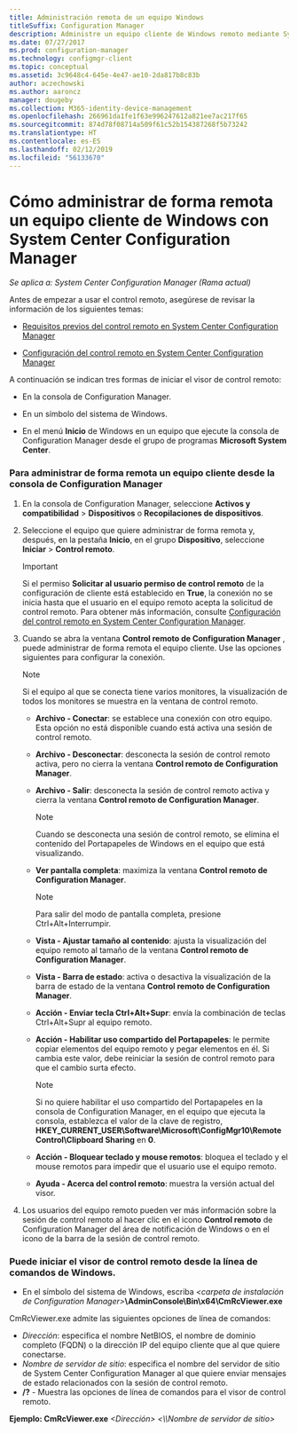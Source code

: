```yaml
---
title: Administración remota de un equipo Windows
titleSuffix: Configuration Manager
description: Administre un equipo cliente de Windows remoto mediante System Center Configuration Manager.
ms.date: 07/27/2017
ms.prod: configuration-manager
ms.technology: configmgr-client
ms.topic: conceptual
ms.assetid: 3c9648c4-645e-4e47-ae10-2da817b8c83b
author: aczechowski
ms.author: aaroncz
manager: dougeby
ms.collection: M365-identity-device-management
ms.openlocfilehash: 266961da1fe1f63e996247612a821ee7ac217f65
ms.sourcegitcommit: 874d78f08714a509f61c52b154387268f5b73242
ms.translationtype: HT
ms.contentlocale: es-ES
ms.lasthandoff: 02/12/2019
ms.locfileid: "56133670"
---
```

# <a name="how-to-remotely-administer-a-windows-client-computer-by-using-system-center-configuration-manager"></a>Cómo administrar de forma remota un equipo cliente de Windows con System Center Configuration Manager

*Se aplica a: System Center Configuration Manager (Rama actual)*

Antes de empezar a usar el control remoto, asegúrese de revisar la información de los siguientes temas:  

-   [Requisitos previos del control remoto en System Center Configuration Manager](../../../../core/clients/manage/remote-control/prerequisites-for-remote-control.md)  

-   [Configuración del control remoto en System Center Configuration Manager](../../../../core/clients/manage/remote-control/configuring-remote-control.md)  

A continuación se indican tres formas de iniciar el visor de control remoto:  

-   En la consola de Configuration Manager.  

-   En un símbolo del sistema de Windows.  

-   En el menú **Inicio** de Windows en un equipo que ejecute la consola de Configuration Manager desde el grupo de programas **Microsoft System Center**.  

### <a name="to-remotely-administer-a-client-computer-from-the-configuration-manager-console"></a>Para administrar de forma remota un equipo cliente desde la consola de Configuration Manager  

1.  En la consola de Configuration Manager, seleccione **Activos y compatibilidad** > **Dispositivos** o **Recopilaciones de dispositivos**.  

3.  Seleccione el equipo que quiere administrar de forma remota y, después, en la pestaña **Inicio**, en el grupo **Dispositivo**, seleccione **Iniciar** > **Control remoto**.  

    > [!IMPORTANT]  
    >  Si el permiso **Solicitar al usuario permiso de control remoto** de la configuración de cliente está establecido en **True**, la conexión no se inicia hasta que el usuario en el equipo remoto acepta la solicitud de control remoto. Para obtener más información, consulte [Configuración del control remoto en System Center Configuration Manager](../../../../core/clients/manage/remote-control/configuring-remote-control.md).  

4.  Cuando se abra la ventana **Control remoto de Configuration Manager** , puede administrar de forma remota el equipo cliente. Use las opciones siguientes para configurar la conexión.  

    > [!NOTE]  
    >  Si el equipo al que se conecta tiene varios monitores, la visualización de todos los monitores se muestra en la ventana de control remoto.  

    -   **Archivo - Conectar**: se establece una conexión con otro equipo. Esta opción no está disponible cuando está activa una sesión de control remoto.  

    -   **Archivo - Desconectar**: desconecta la sesión de control remoto activa, pero no cierra la ventana **Control remoto de Configuration Manager**.  

    -   **Archivo - Salir**: desconecta la sesión de control remoto activa y cierra la ventana **Control remoto de Configuration Manager**.  

        > [!NOTE]  
        >  Cuando se desconecta una sesión de control remoto, se elimina el contenido del Portapapeles de Windows en el equipo que está visualizando.  

    -   **Ver pantalla completa**: maximiza la ventana **Control remoto de Configuration Manager**.  

        > [!NOTE]  
        >  Para salir del modo de pantalla completa, presione Ctrl+Alt+Interrumpir.  

    -   **Vista - Ajustar tamaño al contenido**: ajusta la visualización del equipo remoto al tamaño de la ventana **Control remoto de Configuration Manager**.  

    -   **Vista - Barra de estado**: activa o desactiva la visualización de la barra de estado de la ventana **Control remoto de Configuration Manager**.  

    -   **Acción - Enviar tecla Ctrl+Alt+Supr**: envía la combinación de teclas Ctrl+Alt+Supr al equipo remoto.  

    -   **Acción - Habilitar uso compartido del Portapapeles**: le permite copiar elementos del equipo remoto y pegar elementos en él. Si cambia este valor, debe reiniciar la sesión de control remoto para que el cambio surta efecto.  

        > [!NOTE]  
        >  Si no quiere habilitar el uso compartido del Portapapeles en la consola de Configuration Manager, en el equipo que ejecuta la consola, establezca el valor de la clave de registro, **HKEY_CURRENT_USER\Software\Microsoft\ConfigMgr10\Remote Control\Clipboard Sharing** en **0**.  

    -   **Acción - Bloquear teclado y mouse remotos**: bloquea el teclado y el mouse remotos para impedir que el usuario use el equipo remoto.  

    -   **Ayuda - Acerca del control remoto**: muestra la versión actual del visor.  

5.  Los usuarios del equipo remoto pueden ver más información sobre la sesión de control remoto al hacer clic en el icono **Control remoto** de Configuration Manager del área de notificación de Windows o en el icono de la barra de la sesión de control remoto.  

### <a name="to-start-the-remote-control-viewer-from-the-windows-command-line"></a>Puede iniciar el visor de control remoto desde la línea de comandos de Windows.  

-   En el símbolo del sistema de Windows, escriba _<carpeta de instalación de Configuration Manager\>_**\AdminConsole\Bin\x64\CmRcViewer.exe**  

CmRcViewer.exe admite las siguientes opciones de línea de comandos:  

- *Dirección*: especifica el nombre NetBIOS, el nombre de dominio completo (FQDN) o la dirección IP del equipo cliente que al que quiere conectarse.
- *Nombre de servidor de sitio*: especifica el nombre del servidor de sitio de System Center Configuration Manager al que quiere enviar mensajes de estado relacionados con la sesión de control remoto.
- **/?** - Muestra las opciones de línea de comandos para el visor de control remoto.  
     
**Ejemplo: CmRcViewer.exe** *<Dirección\>* *<\\\Nombre de servidor de sitio>*  
